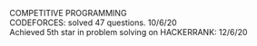 COMPETITIVE PROGRAMMING                                                                                                              
CODEFORCES: solved 47 questions. 10/6/20                                                                                           
Achieved 5th star in problem solving on HACKERRANK: 12/6/20                                                                             
